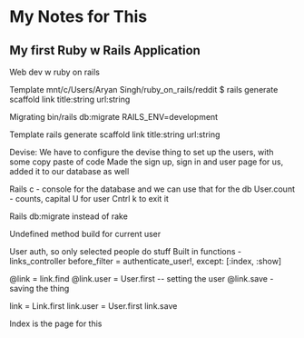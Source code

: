 # My Notes for This

## My first Ruby w Rails Application

Web dev w ruby on rails

Template
mnt/c/Users/Aryan Singh/ruby_on_rails/reddit
$ rails generate scaffold link title:string url:string

Migrating
 bin/rails db:migrate RAILS_ENV=development

Template 
 rails generate scaffold link title:string url:string

Devise:
We have to configure the devise thing to set up the users, with some copy paste of code
Made the sign up, sign in and user page for us, added it to our database as well

Rails c - console for the database and we can use that for the db
User.count - counts, capital U for user
Cntrl k to exit it

Rails db:migrate instead of rake

Undefined method build for current user

User auth, so only selected people do stuff
Built in functions - links_controller
before_filter = authenticate_user!, except: [:index, :show]

@link = link.find
@link.user = User.first -- setting the user
@link.save - saving the thing

link = Link.first
link.user = User.first
link.save

Index is the page for this





